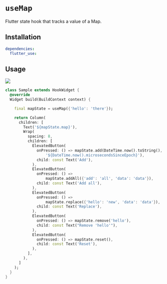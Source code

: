 # `useMap`

Flutter state hook that tracks a value of a Map.

## Installation

```yaml
dependencies:
  flutter_use: 
```

## Usage

[![](https://img.shields.io/badge/demo-%20%20%20%F0%9F%9A%80-green.svg)](https://dartpad.dev/?id=325b4737e78d40463fc0f3d3cc317b35&null_safety=true)

```dart
class Sample extends HookWidget {
  @override
  Widget build(BuildContext context) {

    final mapState = useMap({'hello': 'there'});

    return Column(
      children: [
        Text('${mapState.map}'),
        Wrap(
          spacing: 8,
          children: [
            ElevatedButton(
              onPressed: () => mapState.add(DateTime.now().toString(),
                  '${DateTime.now().microsecondsSinceEpoch}'),
              child: const Text('Add'),
            ),
            ElevatedButton(
              onPressed: () =>
                  mapState.addAll({'add': 'all', 'data': 'data'}),
              child: const Text('Add all'),
            ),
            ElevatedButton(
              onPressed: () =>
                  mapState.replace({'hello': 'new', 'data': 'data'}),
              child: const Text('Replace'),
            ),
            ElevatedButton(
              onPressed: () => mapState.remove('hello'),
              child: const Text("Remove 'hello'"),
            ),
            ElevatedButton(
              onPressed: () => mapState.reset(),
              child: const Text('Reset'),
            ),
          ],
        ),
      ]
    );
  }
}
```
